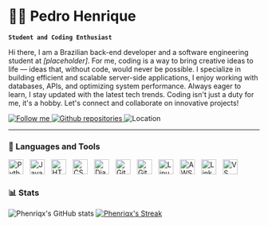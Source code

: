 # 🏄‍♂️ Pedro Henrique

**`Student and Coding Enthusiast`**

Hi there, I am a Brazilian back-end developer and a software engineering student at *[placeholder]*. For me, coding is a way to bring creative ideas to life — ideas that, without code, would never be possible. I specialize in building efficient and scalable server-side applications, I enjoy working with databases, APIs, and optimizing system performance. Always eager to learn, I stay updated with the latest tech trends. Coding isn't just a duty for me, it's a hobby. Let's connect and collaborate on innovative projects!

<p align='left'>
  <a href='https://github.com/Phenriqx'>
    <img alt='Follow me' title='Follow me'src='https://custom-icon-badges.demolab.com/github/followers/Phenriqx?color=236ad3&labelColor=1155ba&style=for-the-badge&logo=person-add&label=Follow&logoColor=white'>
  </a>
  <a href='https://github.com/Phenriqx?tab=repositories'>
    <img alt='Github repositories' title='Check my GitHub repositories' src='https://custom-icon-badges.demolab.com/badge/-My%20Repos-red?style=for-the-badge&logoColor=white&logo=repo'>
  </a>
  <img alt='Location' title='Location' src='https://custom-icon-badges.demolab.com/badge/Minas Gerais-BRA-yellow?style=for-the-badge&logo=location&logoColor=white'>
</p>
<hr>

### 🧰 Languages and Tools

<img align="left" alt="Python" width="30px" style="padding-right:10px;" src="https://cdn.jsdelivr.net/gh/devicons/devicon@latest/icons/python/python-original.svg" />
<img align="left" alt="JavaScript" width="30px" style="padding-right:10px;" src="https://cdn.jsdelivr.net/gh/devicons/devicon@latest/icons/javascript/javascript-original.svg" />
<img align="left" alt="HTML" width="30px" style="padding-right:10px;" src="https://cdn.jsdelivr.net/gh/devicons/devicon@latest/icons/html5/html5-original.svg" />
<img align="left" alt="CSS" width="30px" style="padding-right:10px;" src="https://cdn.jsdelivr.net/gh/devicons/devicon@latest/icons/css3/css3-original.svg" />
<img align="left" alt="Django" width="30px" style="padding-right:10px;" src="https://cdn.jsdelivr.net/gh/devicons/devicon@latest/icons/django/django-plain-wordmark.svg" />
<img align="left" alt="GitHub" width="30px" style="padding-right:10px;" src="https://cdn.jsdelivr.net/gh/devicons/devicon/icons/github/github-original.svg" />
<img align="left" alt="Git" width="30px" style="padding-right:10px;" src="https://cdn.jsdelivr.net/gh/devicons/devicon@latest/icons/git/git-original.svg" />
<img align="left" alt="Linux" width="30px" style="padding-right:10px;" src="https://cdn.jsdelivr.net/gh/devicons/devicon@latest/icons/linux/linux-original.svg" />
<img align="left" alt="AWS" width="30px" style="padding-right:10px;" src="https://cdn.jsdelivr.net/gh/devicons/devicon@latest/icons/amazonwebservices/amazonwebservices-original-wordmark.svg" />
<img align="left" alt="Linkedin" width="30px" style="padding-right:10px;" src="https://cdn.jsdelivr.net/gh/devicons/devicon@latest/icons/linkedin/linkedin-original.svg" />
<img align="left" alt="VS Code" width="30px" style="padding-right:10px;" src="https://cdn.jsdelivr.net/gh/devicons/devicon@latest/icons/vscode/vscode-original.svg" />

<br>

#

### 📊 Stats

![Phenriqx's GitHub stats](https://github-readme-stats.vercel.app/api?username=Phenriqx&show_icons=true&theme=gruvbox)
<a href="https://github.com/DenverCoder1/github-readme-streak-stats">
  <img title="Phenriqx's Streak" alt="Phenriqx's Streak" src="https://github-readme-streak-stats-eight.vercel.app/?user=Phenriqx&theme=gruvbox&hide_border=true&short_numbers=true&border_radius=4.5&hide_border=True"/>
</a>

#

<!---<details>
<summary><h3>👨‍💻 Phenriqx's Coding Journey</h3></summary>
